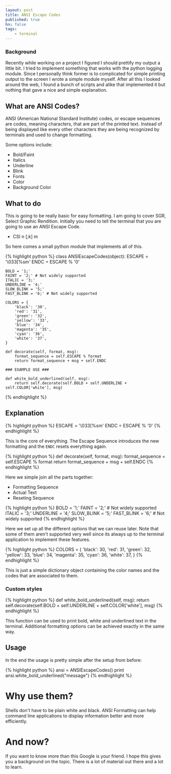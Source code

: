 ```yaml
---
layout: post
title: ANSI Escape Codes
published: true
hn: false
tags:
    - terminal
---
```


### Background

Recently while working on a project I figured I should prettify my output a little bit. I tried to implement something that works with the python logging module. Since I personally think
former is to complicated for simple printing output to the screen I wrote a simple module myself. After all this I looked around the web, I found a bunch of scripts and alike that implemented it but nothing that gave a nice and simple explanation.

## What are ANSI Codes?

ANSI (American National Standard Institute) codes, or escape sequences are codes, meaning characters, that are part of the printed text. Instead of being displayed like every other characters they are being recognized by terminals and used to change formatting.

Some options include:

- Bold/Faint
- Italics
- Underline
- Blink
- Fonts
- Color
- Background Color

## What to do

This is going to be really basic for easy formatting.
I am going to cover SGR, Select Graphic Rendition.
Initially you need to tell the terminal that you are going to use an ANSI Escape Code.

- CSI n [;k] m

So here comes a small python module that implements all of this.

{% highlight python %}
class ANSIEscapeCodes(object):
    ESCAPE = '\033[%sm'
    ENDC = ESCAPE % '0'

    BOLD = '1;'
    FAINT = '2;' # Not widely supported
    ITALIC = '3;'
    UNDERLINE = '4;'
    SLOW_BLINK = '5;'
    FAST_BLINK = '6;' # Not widely supported

    COLORS = {
        'black': '30',
        'red': '31',
        'green': '32',
        'yellow': '33',
        'blue': '34',
        'magenta': '35',
        'cyan': '36',
        'white': '37',
    }

    def decorate(self, format, msg):
        format_sequence = self.ESCAPE % format
        return format_sequence + msg + self.ENDC

    ### EXAMPLE USE ###

    def white_bold_underlined(self, msg):
        return self.decorate(self.BOLD + self.UNDERLINE + self.COLOR['white'], msg)

{% endhighlight %}

## Explanation

{% highlight python %}
ESCAPE = '\033[%sm'
ENDC = ESCAPE % '0'
{% endhighlight %}

This is the core of everything. The Escape Sequence introduces the new formatting and the `ENDC` resets everything again.

{% highlight python %}
def decorate(self, format, msg):
    format_sequence = self.ESCAPE % format
    return format_sequence + msg + self.ENDC
{% endhighlight %}

Here we simple join all the parts together:

- Formatting Sequence
- Actual Text
- Reseting Sequence

{% highlight python %}
BOLD = '1;'
FAINT = '2;' # Not widely supported
ITALIC = '3;'
UNDERLINE = '4;'
SLOW_BLINK = '5;'
FAST_BLINK = '6;' # Not widely supported
{% endhighlight %}

Here we set up all the different options that we can reuse later.
Note that some of them aren't supported very well since its always up to the terminal application to implement these features.

{% highlight python %}
COLORS = {
    'black': 30,
    'red': 31,
    'green': 32,
    'yellow': 33,
    'blue': 34,
    'magenta': 35,
    'cyan': 36,
    'white': 37,
}
{% endhighlight %}

This is just a simple dictionary object containing the color names and the codes that are associated to them.

### Custom styles ###

{% highlight python %}
def white_bold_underlined(self, msg):
    return self.decorate(self.BOLD + self.UNDERLINE + self.COLOR['white'], msg)
{% endhighlight %}

This function can be used to print bold, white and underlined text in the terminal. Additional formatting options can be achieved exactly in the same way.

## Usage

In the end the usage is pretty simple after the setup from before:

{% highlight python %}
ansi = ANSIEscapeCodes()
print ansi.white_bold_underlined("message")
{% endhighlight %}

# Why use them?

Shells don't have to be plain white and black.
ANSI Formatting can help command line applications to display information better and more efficiently.

# And now? #

If you want to know more than this Google is your friend. I hope this gives you a background on the topic. There is a lot of material out there and a lot to learn.

